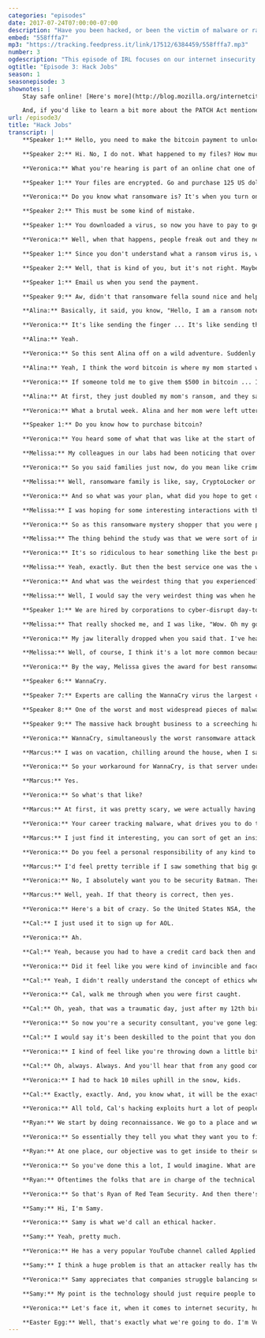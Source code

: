 ```yaml
---
categories: "episodes"
date: 2017-07-24T07:00:00-07:00
description: "Have you been hacked, or been the victim of malware or ransomware? Humans make the internet vibrant, but we're also the weakest link — we're predictable and often easily fooled. This episode of IRL focuses on our internet insecurity. Meet the unsung heroes fighting to keep us safe."
embed: "558fffa7"
mp3: "https://tracking.feedpress.it/link/17512/6384459/558fffa7.mp3"
number: 3
ogdescription: "This episode of IRL focuses on our internet insecurity. Meet the unsung heroes fighting to keep us safe."
ogtitle: "Episode 3: Hack Jobs"
season: 1
seasonepisode: 3
shownotes: |
    Stay safe online! [Here's more](http://blog.mozilla.org/internetcitizen/2017/07/24/irl-episode-3/) on how to not be a ransomware victim.

    And, if you'd like to learn a bit more about the PATCH Act mentioned in our episode, go [here](https://blog.mozilla.org/blog/2017/05/17/improving-internet-security-vulnerability-disclosure/).
url: /episode3/
title: "Hack Jobs"
transcript: |
    **Speaker 1:** Hello, you need to make the bitcoin payment to unlock your files. Do you know how to purchase bitcoin?

    **Speaker 2:** Hi. No, I do not. What happened to my files? How much do I have to pay?

    **Veronica:** What you're hearing is part of an online chat one of my guests actually had with a ransomware criminal.

    **Speaker 1:** Your files are encrypted. Go and purchase 125 US dollars worth of bitcoin. Send them to the address below and we will send you the decryption password and go on the chat if you need and help you.

    **Veronica:** Do you know what ransomware is? It's when you turn on your computer and an image says something like, "Surprise! Your files are encrypted. Send us money."

    **Speaker 2:** This must be some kind of mistake.

    **Speaker 1:** You downloaded a virus, so now you have to pay to get your files back. The ransom doubles after 24 hours.

    **Veronica:** Well, when that happens, people freak out and they need help. And these crooks, they're more than happy to get you sorted.

    **Speaker 1:** Since you don't understand what a ransom virus is, we will keep it at $125 for today.

    **Speaker 2:** Well, that is kind of you, but it's not right. Maybe you should get into some other business, something where you can feel good about what you do?

    **Speaker 1:** Email us when you send the payment.

    **Speaker 9:** Aw, didn't that ransomware fella sound nice and helpful, if you forget about how he wants to rob and sabotage you. Have you been hacked yet or know someone who has? My friend Matt had his entire digital life stolen and destroyed in less than an hour. They changed all his passwords, took over his accounts, wiped his computers. All of his daughter's photos were gone. He was devastated and angry with himself for being so easy to hack. Today, a look at our internet insecurity and the heroes fighting to keep us safe. I'm Veronica Belmont and this is IRL, an original podcast from Mozilla, because online life is real life. A few years ago, Alina Simone's mom was a victim of ransomware. She popped open her computer and a note popped up on her screen.

    **Alina:** Basically, it said, you know, "Hello, I am a ransom note and I've captured all of your files and they will be deleted if we don't receive $500 in bitcoin within a week, we're gonna delete them all and you can never get them back." They allowed her to open one test file, you know what I mean?

    **Veronica:** It's like sending the finger ... It's like sending the finger in the mail.

    **Alina:** Yeah.

    **Veronica:** So this sent Alina off on a wild adventure. Suddenly she was racing, racing to find a way to buy bitcoin, racing to transfer it to the bad guys, all on the final day of the ransom deadline, down to the very last seconds on a holiday weekend.

    **Alina:** Yeah, I think the word bitcoin is where my mom started weeping.

    **Veronica:** If someone told me to give them $500 in bitcoin ... I'm pretty tech savvy. I think I would still be like, "The what now? How do I do that?"  Okay, but you did finally get the money to them, only it was after the deadline, so what happened then?

    **Alina:** At first, they just doubled my mom's ransom, and they said, "Now you owe us $1,000 if you want your data back." It was also the week of Thanksgiving, and there was a major snowstorm in Massachusetts that week. She explained and just gave them the whole sob story and then an hour later or whatever it was, she had her data back. They just gave it all back.

    **Veronica:** What a brutal week. Alina and her mom were left utterly shaken by the experience, as if the ransomers had actually broken into their homes and held them hostage. Just like in real life, ransomware victims experience feelings of fury, shame, embarrassment and self-loathing for something that happened to them online. I think for me, the weirdest part about this whole ransomware situation is that these hackers have stellar customer service. I mean, it's like five-star Yelp reviews for hackers, and they're incentivized to do that because they want you to have an easy time paying them money for the data that they've already stolen. So I really wanted to know what is that customer journey like? Well, security company F-Secure out in Helsinki wanted to find out, too, so their cybersecurity content editor, Melissa Michael, connected with various ransomware chat rooms to see who offered the most user-friendly, customer-focused help to her ransomware problem.

    **Speaker 1:** Do you know how to purchase bitcoin?

    **Veronica:** You heard some of what that was like at the start of the episode.

    **Melissa:** My colleagues in our labs had been noticing that over the years, ransomware had become a lot more sophisticated. There's things like FAQ pages and some of these families support several languages. There is customer support forms that you can go in and contact the criminals that way and get a response.

    **Veronica:** So you said families just now, do you mean like crime families? Is that how you refer to them?

    **Melissa:** Well, ransomware family is like, say, CryptoLocker or Jigsaw or Cerber or Cerber, I'm not sure how it's actually pronounced, but I'm talking about the general family of the ransomware itself.

    **Veronica:** And so what was your plan, what did you hope to get out of this?

    **Melissa:** I was hoping for some interesting interactions with the guys behind it and just kind of wanting to see how they helped me through the process, and what they would settle for in terms of payment, just kind of how flexible would they be?

    **Veronica:** So as this ransomware mystery shopper that you were pretending to be, what kind of criteria of customer service were you specifically looking for?

    **Melissa:** The thing behind the study was that we were sort of in a tongue-in-cheek way, evaluating the best customer journey, or as we put it also, the least loathsome customer journey. I think we chose the Cerber family for the best product, because they just had the most professional website you could go to and there was like a countdown clock telling you how much time you had until you had to make the payment and there was a really nice, professional support form where you just type in and then the agent would type back to you very quickly and respond very quickly. So that one we awarded for the best product.

    **Veronica:** It's so ridiculous to hear something like the best product from these ransomware families. Like, if you're gonna be ransomwared, hopefully it's gonna be by these guys, because they'll take care of you.

    **Melissa:** Yeah, exactly. But then the best service one was the worst in the product area. It had the worst interface and it was like the photo of a nude woman on the screen, but actually the customer service agent behind it was actually the best, in my opinion.

    **Veronica:** And what was the weirdest thing that you experienced?

    **Melissa:** Well, I would say the very weirdest thing was when he said, "I don't even know how you got this ransomware because we don't target consumers, we target businesses," and he said-

    **Speaker 1:** We are hired by corporations to cyber-disrupt day-to-day business of their competition. Ransom is low because you were affected by a minimal virus, the purpose was just to lock files to delay a corporation's production time to allow our clients to introduce a similar product into the market first. Corporate hacks happen all day, every day. Please try and take care of it soon.

    **Melissa:** That really shocked me, and I was like, "Wow. Oh my goodness, I've never heard of anything like this happening," so that was a big surprise.

    **Veronica:** My jaw literally dropped when you said that. I've heard of stuff like that happening. And how has this adventure made you kind of reconsider what ransomware is and why it's seemingly so much more common these days?

    **Melissa:** Well, of course, I think it's a lot more common because it's very easy. It's easy for the criminals to just let their malware lock people's computers up and then sit back and wait for the payment to come in.

    **Veronica:** By the way, Melissa gives the award for best ransomware customer experience to Jigsaw, so congrats, Jigsaw, you can put that on your hacker resume or whatever. Also, that bitware, the ransomware agent said they were hired by a corporation to sabotage its competitors, pretty crazy if true, but, to date, it's something no one seems to have been able to prove. That might just be misdirection, but we know this: ransomware gangs made off with one billion dollars in ransoms last year.

    **Speaker 6:** WannaCry.

    **Speaker 7:** Experts are calling the WannaCry virus the largest cyberattack in history.

    **Speaker 8:** One of the worst and most widespread pieces of malware they've ever seen.

    **Speaker 9:** The massive hack brought business to a screeching halt for companies all around the world late Friday.

    **Veronica:** WannaCry, simultaneously the worst ransomware attack ever and the one with the best name. In May of this year, this cyberattack paralyzed over 230,000 computers in 150 countries. It raced around the world, encrypting people's data and demanding ransom payments in bitcoin. It hit FedEx computers, took out a French car manufacturer, Spain's largest telecom, and it really hurt the UK's National Health Service. It was all set to blow until someone pulled the plug. That was Marcus Hutchins. He's a 22-year-old self-taught British IT expert. He stumbled across a solution basically by accident. Looking at the code, he noticed the ransomware was trying to connect to a website, but the website wasn't registered, so Marcus bought it. And when he did, he found a kill switch inside the software and he wasn't even at work when this happened.

    **Marcus:** I was on vacation, chilling around the house, when I saw all the reports of infections coming in at the same time. I was immediately aware it was quite a big thing going on.

    **Veronica:** So your workaround for WannaCry, is that server under constant attack now? Is that true?

    **Marcus:** Yes.

    **Veronica:** So what's that like?

    **Marcus:** At first, it was pretty scary, we were actually having to handle the attacks ourselves.

    **Veronica:** Your career tracking malware, what drives you to do that?

    **Marcus:** I just find it interesting, you can sort of get an insight into people's operations and see sort of what they're thinking, all the cool ideas they've had. I just kind of ... I've always been interested in malware, so tracking it was kinda the next step up.

    **Veronica:** Do you feel a personal responsibility of any kind to stop these things?

    **Marcus:** I'd feel pretty terrible if I saw something that big going on and then didn't stop it, so I'm not gonna be some sort of a security Batman who's going around fighting botnets, but if there is an opportunity to stop it, I will do it.

    **Veronica:** No, I absolutely want you to be security Batman. There's a theory out there that WannaCry was North Korean-sponsored, so essentially, you could have stopped a state attack.

    **Marcus:** Well, yeah. If that theory is correct, then yes.

    **Veronica:** Here's a bit of crazy. So the United States NSA, the National Security Agency, they're the ones who say the WannaCry attack links back to North Korea, but the code itself that the virus is based on, that code is linked back to the NSA. So here's what happened. A gang of hackers called The Shadow Brokers leaked copies of NSA exploit tools on the web, and some of that code built WannaCry. And yet all of it, the whole evil henchmen plan, foiled by one young guy at home on vacation. It's a sweet victory for the good guys, but really? That's what's keeping our network secure? Good timing and some lucky guesses? Feels like it's a just a matter of time before people like Marcus won't be there to help. For those of you keeping score at home, malware attacks have continued since WannaCry made headlines. In late June, a virus dubbed NotPetya froze computers in the Ukraine and in a handful of other countries. It crippled pharmaceutical companies, the Kiev subway, banks, an airport, even equipment used to detect radiation in Chernobyl. This malware was also linked to the NSA exploits I mentioned earlier and, unlike WannaCry, it has no kill switch. Experts say it's much better designed. The malware even hit us here at IRL. Even as he was typing the words ransomware into the script, our writer Ken's computer locked up and displayed the ransom note. Ken has a day job, and his parent company in London was under cyberattack. So you'll forgive me if we take this one a little personally. This is IRL, an original podcast from Mozilla, because online life is real life. I'm Veronica Belmont. Hackers. They take our money, they take our files, they break our computers, and they make us feel like we're just one bad virus away from seeing it all come crashing down. Cal Leeming used to be a really bad guy. Well, technically, really bad kid. He started hacking at age eight. Eight! What were you doing at eight years old? I was in my backyard playing Teenage Mutant Ninja Turtles. Cal was the UK's youngest hacker. At age 12, he got caught using stolen credit card numbers from the web to buy stuff from grocery stores. Police kicked down his door, arrested him, and he was charged with computer misuse and fraud. By the time he was 19, he'd been to jail twice. The second time, he got caught stealing thousands of credit card numbers from his victims to buy laptops and cameras that he sold on eBay. Like I said, really bad guy. Now, he's 29 and he remembers how it all started: with one credit card stolen from grandma.

    **Cal:** I just used it to sign up for AOL.

    **Veronica:** Ah.

    **Cal:** Yeah, because you had to have a credit card back then and that after that, I started looking at chat rooms, started just exploring what this thing called the internet was.

    **Veronica:** Did it feel like you were kind of invincible and faceless in this online world versus being in the real world where there's obvious consequences? Was that part of the allure?

    **Cal:** Yeah, I didn't really understand the concept of ethics when I was younger and plus my motivations for getting involved in hacking were twofold. On the one hand, I was deeply curious about how technology worked and how to make it do all these cool, crazy things and building my own computers and all sorts of crazy stuff, and then on the other side, we also were from a very poor background, so I was able to use those talents to get money. Yeah, I just couldn't, at the time, get my head around why everyone was treating it like such a big deal.

    **Veronica:** Cal, walk me through when you were first caught.

    **Cal:** Oh, yeah, that was a traumatic day, just after my 12th birthday. The door got kicked in and then 20 or so black boots came storming in the house and, at the time, there were these boxes everywhere of all these items I'd ordered from the internet. There was printouts all over the place, I mean, it was just a trove of evidence and that was kind of testament to my naivety. The police led me downstairs and my mum, at the time, had tried to protect me. They said, "So why have all these boxes in this house? Whose are they?", and of course they weren't talking to me, they were talking to my mum. And my mum said, no, it was her, it was all her, she had been doing crime on the internet and after about five minutes, I broke down in tears and admitted to the whole thing and said, "No, it wasn't my mum, it was me." I got locked up for ... I think I was in the cell for about 12 hours and then, of course, I came back after being released from the police station along with my mum, 'cause she was arrested as well, and we got back to this very empty house because they had taken everything. It was very bad and that was ... I think was about four days before Christmas, something like that, so it was ... Yeah, that was not the best year for me, or for my family.

    **Veronica:** So now you're a security consultant, you've gone legit. How has hacking changed since you were a kid?

    **Cal:** I would say it's been deskilled to the point that you don't really have to even understand technology. All you have to do to go and start hacking is go onto a forum, start buying these pieces of pre-made crimeware kits and from that you can then go and hack wherever you want, and that is a very different world than what it used to be. It used to be that you had ... You used to have to at least know something. Me and others were very much script kiddies back then, don't get me wrong, we were still script kiddies, but at least we knew something, whereas now-

    **Veronica:** I kind of feel like you're throwing down a little bit. I kinda feel like you're saying, "Back in my day."

    **Cal:** Oh, always. Always. And you'll hear that from any good computer engineer, saying, "No, back in my day, we were real people. We had to work for our money."

    **Veronica:** I had to hack 10 miles uphill in the snow, kids.

    **Cal:** Exactly, exactly. And, you know what, it will be the exact same thing another 10 years, another 20 years from now. I'm scared to almost say it, but I don't see hacking becoming any harder, at least not in the short term. The way that the industry is going, the way that systems are being built, and the way that we're teaching the next generation, we're creating more problems faster than we can solve them on the security aspect, so it's probably going to get worse before it gets better.

    **Veronica:** All told, Cal's hacking exploits hurt a lot of people. 10,000 stolen identities, 12,000 credit cards, and people with low incomes, too. Students, seniors, Cal stole from them all. Cal learned the hard way, but he's one of the good guys now. His cybersecurity company is called Lyons Leeming. So, good people like Cal and Marcus are busy keeping bad people out of our computers, but these next two fellas are doing the opposite. They are trying to either break into our computers or just destroy them altogether. First, there's Ryan Manship. He runs Red Team Security, and he might have one of the most fun jobs anywhere. Companies hire Ryan to try and hack into their networks to test their security. They basically tell him, "I dare you. Do your worst." and the methods Ryan uses to break into companies are surprisingly old school.

    **Ryan:** We start by doing reconnaissance. We go to a place and we just look at ... What are we gonna see? What does it look like? What's the neighborhood look like? Do I have to worry about random people showing up? We take all that information and we bring it home and we start coming up with a plan.

    **Veronica:** So essentially they tell you what they want you to find, and then you go through the steps of trying to break into that, whether it's their network or something they're trying to keep secure.

    **Ryan:** At one place, our objective was to get inside to their server room and actually remove a large piece of equipment, so we had brought this little cart with us, and we talked our way into the server room, had this piece of equipment out and on the cart and then some other manager showed up and decided that we shouldn't be allowed to leave with it until they can talk to somebody else and figure it out. That's one example of we were literally minutes away from just walking out with this piece of equipment, completely under false pretenses.

    **Veronica:** So you've done this a lot, I would imagine. What are some things that you see companies doing wrong over and over again when it comes to security?

    **Ryan:** Oftentimes the folks that are in charge of the technical side, the IT stuff, the networks, the applications, all that, are not the same people that are in charge of the physical security, cameras, whatever, motion sensors, locks on doors, that kind of thing. There seems to be this disconnect between physical security and what you might call cybersecurity and so, as a result, maybe they've got the best firewall solution or whatever, technical solution in the world, but if they don't do a very good job of locking or closing their doors, I might be able to stroll right in, plug into their network and achieve the same thing that someone might be able to do remotely. Likewise, maybe they have the best physical security on the planet, armed guards, towers, lights, like you could imagine, but they're wide open to the internet.

    **Veronica:** So that's Ryan of Red Team Security. And then there's Samy Kamkar.

    **Samy:** Hi, I'm Samy.

    **Veronica:** Samy is what we'd call an ethical hacker.

    **Samy:** Yeah, pretty much.

    **Veronica:** He has a very popular YouTube channel called Applied Hacking. He shows people how to hack things like electronic car keys or break into a locked computer. He does this in the hopes that the people who make the tech learn to adapt, update or rethink their product.

    **Samy:** I think a huge problem is that an attacker really has the easy job, because as an attacker, you only need to find one way in. Someone designing that security around that system has to solve everything, if they want to actually make a foolproof system, so I feel bad for them, especially because if you're building a product that delivers some other component or feature, it's hard to measure what you get out of spending more time on security because up front it just looks like you're losing time and money.

    **Veronica:** Samy appreciates that companies struggle balancing security with the need to deliver a product, but he's not letting them off that easy.

    **Samy:** My point is the technology should just require people to do certain things. So, for example, if you don't like bad passwords, then the technology shouldn't allow bad passwords in the first place. I don't think the user should have the choice in that security. Users are gonna try the easiest thing they can, including me, to accomplish what they want, and if you make the easiest thing secure, then that's awesome. The only people who need to learn are the people building the technology. I think they should be taught to just implement security more effectively.

    **Veronica:** Let's face it, when it comes to internet security, humans are the weakest link. Humans are predictable, we're too nice. We're also pretty friggin' lazy, so we're easily fooled. But we can do better. You know you can do better. You can fight ransomware by keeping your software updated. WannaCry targeted vulnerabilities in Windows 7, so if that's you, it's time to update. Also, keep backups of everything. Use an external drive or use the cloud or be like me, and use both, so if you do get hit, you can tell them where they can stick that ransom demand. So before you buy, invest a little time. Find out if the company making that web gizmo you want thinks about security the same way you do. As always, find more tips and resources on how to secure your internet and your digital things by checking out this episode's show notes at irlpodcast.org. One more thing before I let you go. Remember that vid about how the WannaCry and NotPetya attacks were built from security exploits leaked from the NSA? At the moment, the NSA has no obligation to tell us about vulnerabilities they might discover in software. Not everyone thinks that's cool. So a new bipartisan bill has been introduced in the United States Congress. It's called the Protecting Our Ability to Counter Hacking Act or PATCH Act. The PATCH Act would require federal guidelines on when the NSA and other security agencies have to alert the general public about software vulnerabilities. Mozilla helped craft the bill and if you think it's a good idea, let your Congressperson know that you do. IRL is an original podcast for Mozilla. Next time, ever want to have your online troll eat their own words? Well, that's exactly what we're going to do. I'm Veronica Belmont. See you online until we catch up again, IRL.

    **Easter Egg:** Well, that's exactly what we're going to do. I'm Veronica Belmont.
---
```

